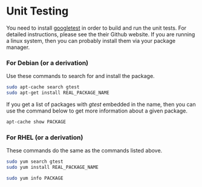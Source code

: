 # Unit Testing

You need to install [googletest][1] in order to build and run the unit tests. For
detailed instructions, please see the their Github website. If you are running a
linux system, then you can probably install them via your package manager.

### For Debian (or a derivation)

Use these commands to search for and install the package.

```bash
sudo apt-cache search gtest
sudo apt-get install REAL_PACKAGE_NAME
```

If you get a list of packages with *gtest* embedded in the name, then you can
use the command below to get more information about a given package.

```bash
apt-cache show PACKAGE
```

### For RHEL (or a derivation)

These commands do the same as the commands listed above.

```bash
sudo yum search gtest
sudo yum install REAL_PACKAGE_NAME
```

```bash
sudo yum info PACKAGE
```

[1]: https://github.com/google/googletest
